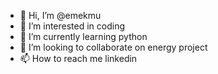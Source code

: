 - 👋 Hi, I’m @emekmu
- 👀 I’m interested in coding
- 🌱 I’m currently learning python
- 💞️ I’m looking to collaborate on energy project
- 📫 How to reach me linkedin

<!---
emekmu/emekmu is a ✨ special ✨ repository because its `README.md` (this file) appears on your GitHub profile.
You can click the Preview link to take a look at your changes.
--->
